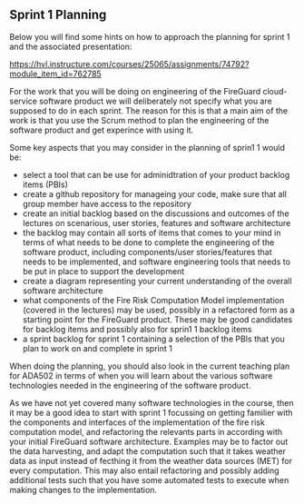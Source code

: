 ## Sprint 1 Planning

Below you will find some hints on how to approach the planning for sprint 1 and the associated presentation:

https://hvl.instructure.com/courses/25065/assignments/74792?module_item_id=762785

For the work that you will be doing on engineering of the FireGuard cloud-service software product we will deliberately not specify what you are supposed to do in each sprint. The reason for this is that a main aim of the work is that you use the Scrum method to plan the engineering of the software product and get experince with using it. 

Some key aspects that you may consider in the planning of sprin1 1 would be:

- select a tool that can be use for adminidtration of your product backlog items (PBIs)
- create a github repository for manageing your code, make sure that all group member have access to the repository
- create an initial backlog based on the discussions and outcomes of the lectures on scenarious, user stories, features and software architecture
- the backlog may contain all sorts of items that comes to your mind in terms of what needs to be done to complete the engineering of the software product, including components/user stories/features that needs to be implemented, and software engineering tools that needs to be put in place to support the development 
- create a diagram representing your current understanding of the overall software architecture
- what components of the Fire Risk Computation Model implementation (covered in the lectures) may be used, possibly in a refactored form as a starting point for the FireGuard product. These may be good candidates for backlog items and possibly also for sprin1 1 backlog items
- a sprint backlog for sprint 1 containing a selection of the PBIs that you plan to work on and complete in sprint 1

When doing the planning, you should also look in the current teaching plan for ADA502 in terms of when you will learn about the various software technologies needed in the engineering of the software product. 

As we have not yet covered many software technologies in the course, then it may be a good idea to start with sprint 1 focussing on getting familier with the components and interfaces of the implementation of the fire risk computation model, and refactoring the relevants parts in according with your initial FireGuard software architecture. Examples may be to factor out the data harvesting, and adapt the computation such that it takes weather data as input instead of fecthing it from the weather data sources (MET) for every computation. This may also entail refactoring and possibly adding additional tests such that you have some automated tests to execute when making changes to the implementation.


